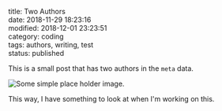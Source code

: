 title: Two Authors  
date: 2018-11-29 18:23:16  
modified: 2018-12-01 23:23:51   
category: coding  
tags: authors, writing, test  
status: published    

This is a small post that has two authors in the `meta` data. 

![Some simple place holder image.](https://via.placeholder.com/468x60?text=Pelican+Test+Content)

This way, I have something to look at when I'm working on this.